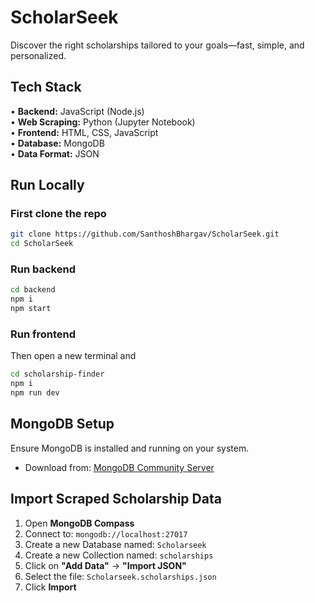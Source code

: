 # ScholarSeek

Discover the right scholarships tailored to your goals—fast, simple, and personalized.

## Tech Stack

• **Backend:** JavaScript (Node.js)  
• **Web Scraping:** Python (Jupyter Notebook)  
• **Frontend:** HTML, CSS, JavaScript  
• **Database:** MongoDB  
• **Data Format:** JSON

## Run Locally
### First clone the repo
```bash
git clone https://github.com/SanthoshBhargav/ScholarSeek.git
cd ScholarSeek
```

### Run backend
```bash
cd backend
npm i 
npm start
```
### Run frontend
Then open a new terminal and
```bash
cd scholarship-finder
npm i
npm run dev
````
## MongoDB Setup

 Ensure MongoDB is installed and running on your system.
   - Download from: [MongoDB Community Server](https://www.mongodb.com/try/download/community)

##  Import Scraped Scholarship Data

1. Open **MongoDB Compass**
2. Connect to: `mongodb://localhost:27017`
3. Create a new Database named: `Scholarseek`
4. Create a new Collection named: `scholarships`
5. Click on **"Add Data"** → **"Import JSON"**
6. Select the file: `Scholarseek.scholarships.json`
7. Click **Import**
   
